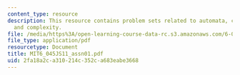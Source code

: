 ```yaml
---
content_type: resource
description: This resource contains problem sets related to automata, computability,
  and complexity.
file: /media/https%3A/open-learning-course-data-rc.s3.amazonaws.com/6-045j-automata-computability-and-complexity-spring-2011/2fa18a2ca310214c352ca683eabe3668_MIT6_045JS11_assn01.pdf
file_type: application/pdf
resourcetype: Document
title: MIT6_045JS11_assn01.pdf
uid: 2fa18a2c-a310-214c-352c-a683eabe3668
---
```

